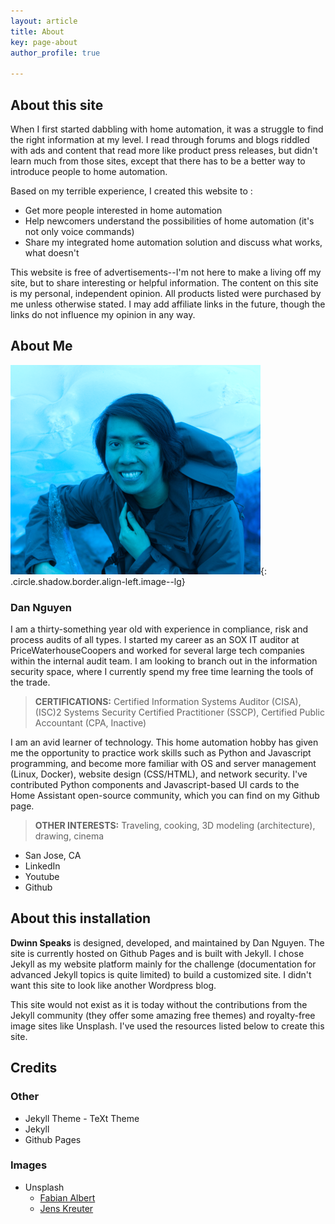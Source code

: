```yaml
---
layout: article
title: About
key: page-about
author_profile: true

---
```


## About this site

When I first started dabbling with home automation, it was a struggle to find the right information at my level.  I read through forums and blogs riddled with ads and content that read more like product press releases, but didn't learn much from those sites, except that there has to be a better way to introduce people to home automation.

Based on my terrible experience, I created this website to :

- Get more people interested in home automation 
- Help newcomers understand the possibilities of home automation (it's not only voice commands)
- Share my integrated home automation solution and discuss what works, what doesn't

This website is free of advertisements--I'm not here to make a living off my site, but to share interesting or helpful information. The content on this site is my personal, independent opinion. All products listed were purchased by me unless otherwise stated. I may add affiliate links in the future, though the links do not influence my opinion in any way.

## About Me

![image-left](/assets/images/front-page/about.png){: .circle.shadow.border.align-left.image--lg}

### Dan Nguyen

I am a thirty-something year old with experience in compliance, risk and process audits of all types. I started my career as an SOX IT auditor at PriceWaterhouseCoopers and worked for several large tech companies within the internal audit team. I am looking to branch out in the information security space, where I currently spend my free time learning the tools of the trade.



> **CERTIFICATIONS:** Certified Information Systems Auditor (CISA), (ISC)2 Systems Security Certified Practitioner (SSCP), Certified Public Accountant (CPA, Inactive)

I am an avid learner of technology. This home automation hobby has given me the opportunity to practice work skills such as Python and Javascript programming, and become more familiar with OS and server management (Linux, Docker), website design (CSS/HTML), and network security.  I've contributed Python components and Javascript-based UI cards to the Home Assistant open-source community, which you can find on my Github page.


> **OTHER INTERESTS:** Traveling, cooking, 3D modeling (architecture), drawing, cinema

- San Jose, CA
- LinkedIn
- Youtube
- Github



## About this installation

**Dwinn Speaks** is designed, developed, and maintained by Dan Nguyen. The site is currently hosted on Github Pages and is built with Jekyll. I chose Jekyll as my website platform mainly for the challenge (documentation for advanced Jekyll topics is quite limited) to build a customized site. I didn't want this site to look like another Wordpress blog.

  This site would not exist as it is today without the contributions from the Jekyll community (they offer some amazing free themes) and royalty-free image sites like Unsplash. I've used the resources listed below to create this site.

## Credits
### Other
- Jekyll Theme - TeXt Theme
- Jekyll
- Github Pages
### Images
- Unsplash
  - [Fabian Albert](https://unsplash.com/@serumfabian)
  - [Jens Kreuter](https://unsplash.com/@jenskreuter)
